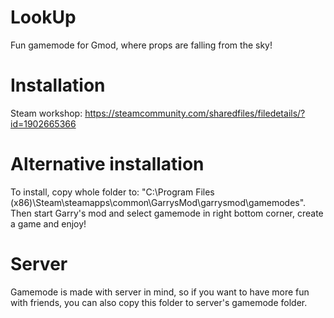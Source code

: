 # LookUp
Fun gamemode for Gmod, where props are falling from the sky!

# Installation
Steam workshop: https://steamcommunity.com/sharedfiles/filedetails/?id=1902665366

# Alternative installation
To install, copy whole folder to: "C:\Program Files (x86)\Steam\steamapps\common\GarrysMod\garrysmod\gamemodes".
Then start Garry's mod and select gamemode in right bottom corner, create a game and enjoy!

# Server
Gamemode is made with server in mind, so if you want to have more fun with friends, you can also copy this folder to server's gamemode folder.
